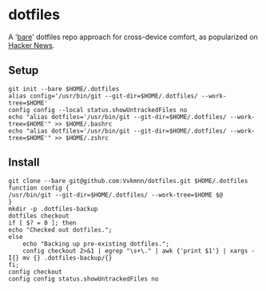 dotfiles
======

A '[bare]([https://developer.atlassian.com/blog/2016/02/best-way-to-store-dotfiles-git-bare-repo/])' dotfiles repo approach for cross-device comfort, as popularized on [Hacker News](https://news.ycombinator.com/item?id=11070797).

## Setup

    git init --bare $HOME/.dotfiles
    alias config='/usr/bin/git --git-dir=$HOME/.dotfiles/ --work-tree=$HOME'
    config config --local status.showUntrackedFiles no
    echo "alias dotfiles='/usr/bin/git --git-dir=$HOME/.dotfiles/ --work-tree=$HOME'" >> $HOME/.bashrc
    echo "alias dotfiles='/usr/bin/git --git-dir=$HOME/.dotfiles/ --work-tree=$HOME'" >> $HOME/.zshrc

## Install

    git clone --bare git@github.com:Vvkmnn/dotfiles.git $HOME/.dotfiles
    function config {
    /usr/bin/git --git-dir=$HOME/.dotfiles/ --work-tree=$HOME $@
    }
    mkdir -p .dotfiles-backup
    dotfiles checkout
    if [ $? = 0 ]; then
    echo "Checked out dotfiles.";
    else
        echo "Backing up pre-existing dotfiles.";
        config checkout 2>&1 | egrep "\s+\." | awk {'print $1'} | xargs -I{} mv {} .dotfiles-backup/{}
    fi;
    config checkout
    config config status.showUntrackedFiles no